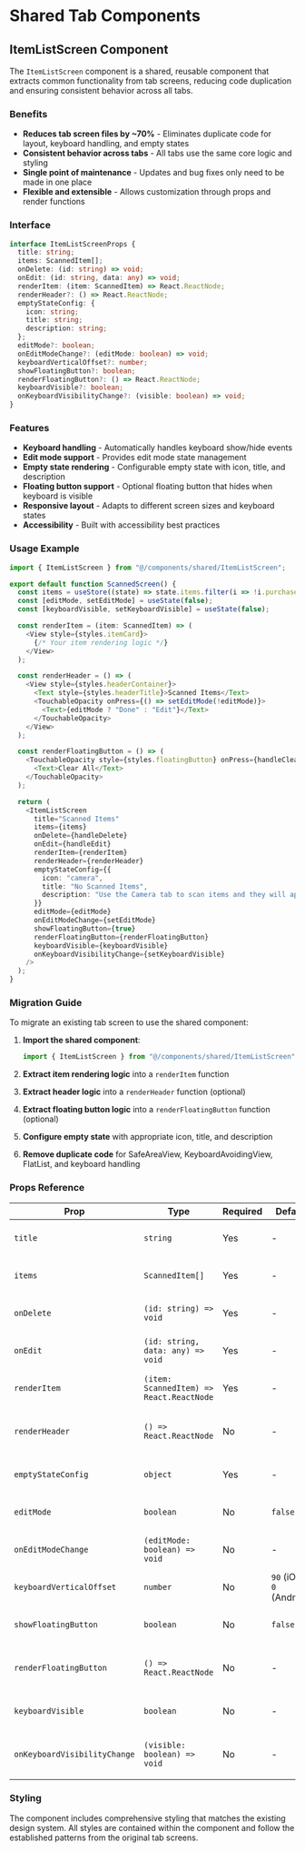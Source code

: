 # Shared Tab Components

## ItemListScreen Component

The `ItemListScreen` component is a shared, reusable component that extracts common functionality from tab screens, reducing code duplication and ensuring consistent behavior across all tabs.

### Benefits

- **Reduces tab screen files by ~70%** - Eliminates duplicate code for layout, keyboard handling, and empty states
- **Consistent behavior across tabs** - All tabs use the same core logic and styling
- **Single point of maintenance** - Updates and bug fixes only need to be made in one place
- **Flexible and extensible** - Allows customization through props and render functions

### Interface

```typescript
interface ItemListScreenProps {
  title: string;
  items: ScannedItem[];
  onDelete: (id: string) => void;
  onEdit: (id: string, data: any) => void;
  renderItem: (item: ScannedItem) => React.ReactNode;
  renderHeader?: () => React.ReactNode;
  emptyStateConfig: {
    icon: string;
    title: string;
    description: string;
  };
  editMode?: boolean;
  onEditModeChange?: (editMode: boolean) => void;
  keyboardVerticalOffset?: number;
  showFloatingButton?: boolean;
  renderFloatingButton?: () => React.ReactNode;
  keyboardVisible?: boolean;
  onKeyboardVisibilityChange?: (visible: boolean) => void;
}
```

### Features

- **Keyboard handling** - Automatically handles keyboard show/hide events
- **Edit mode support** - Provides edit mode state management
- **Empty state rendering** - Configurable empty state with icon, title, and description
- **Floating button support** - Optional floating button that hides when keyboard is visible
- **Responsive layout** - Adapts to different screen sizes and keyboard states
- **Accessibility** - Built with accessibility best practices

### Usage Example

```typescript
import { ItemListScreen } from "@/components/shared/ItemListScreen";

export default function ScannedScreen() {
  const items = useStore((state) => state.items.filter(i => !i.purchased && !i.sold));
  const [editMode, setEditMode] = useState(false);
  const [keyboardVisible, setKeyboardVisible] = useState(false);

  const renderItem = (item: ScannedItem) => (
    <View style={styles.itemCard}>
      {/* Your item rendering logic */}
    </View>
  );

  const renderHeader = () => (
    <View style={styles.headerContainer}>
      <Text style={styles.headerTitle}>Scanned Items</Text>
      <TouchableOpacity onPress={() => setEditMode(!editMode)}>
        <Text>{editMode ? "Done" : "Edit"}</Text>
      </TouchableOpacity>
    </View>
  );

  const renderFloatingButton = () => (
    <TouchableOpacity style={styles.floatingButton} onPress={handleClearAll}>
      <Text>Clear All</Text>
    </TouchableOpacity>
  );

  return (
    <ItemListScreen
      title="Scanned Items"
      items={items}
      onDelete={handleDelete}
      onEdit={handleEdit}
      renderItem={renderItem}
      renderHeader={renderHeader}
      emptyStateConfig={{
        icon: "camera",
        title: "No Scanned Items",
        description: "Use the Camera tab to scan items and they will appear here"
      }}
      editMode={editMode}
      onEditModeChange={setEditMode}
      showFloatingButton={true}
      renderFloatingButton={renderFloatingButton}
      keyboardVisible={keyboardVisible}
      onKeyboardVisibilityChange={setKeyboardVisible}
    />
  );
}
```

### Migration Guide

To migrate an existing tab screen to use the shared component:

1. **Import the shared component**:
   ```typescript
   import { ItemListScreen } from "@/components/shared/ItemListScreen";
   ```

2. **Extract item rendering logic** into a `renderItem` function
3. **Extract header logic** into a `renderHeader` function (optional)
4. **Extract floating button logic** into a `renderFloatingButton` function (optional)
5. **Configure empty state** with appropriate icon, title, and description
6. **Remove duplicate code** for SafeAreaView, KeyboardAvoidingView, FlatList, and keyboard handling

### Props Reference

| Prop | Type | Required | Default | Description |
|------|------|----------|---------|-------------|
| `title` | `string` | Yes | - | Screen title for accessibility |
| `items` | `ScannedItem[]` | Yes | - | Array of items to display |
| `onDelete` | `(id: string) => void` | Yes | - | Function to handle item deletion |
| `onEdit` | `(id: string, data: any) => void` | Yes | - | Function to handle item editing |
| `renderItem` | `(item: ScannedItem) => React.ReactNode` | Yes | - | Function to render each item |
| `renderHeader` | `() => React.ReactNode` | No | - | Function to render header section |
| `emptyStateConfig` | `object` | Yes | - | Configuration for empty state display |
| `editMode` | `boolean` | No | `false` | Whether edit mode is active |
| `onEditModeChange` | `(editMode: boolean) => void` | No | - | Callback for edit mode changes |
| `keyboardVerticalOffset` | `number` | No | `90` (iOS), `0` (Android) | Keyboard avoidance offset |
| `showFloatingButton` | `boolean` | No | `false` | Whether to show floating button |
| `renderFloatingButton` | `() => React.ReactNode` | No | - | Function to render floating button |
| `keyboardVisible` | `boolean` | No | - | External keyboard visibility state |
| `onKeyboardVisibilityChange` | `(visible: boolean) => void` | No | - | Callback for keyboard visibility changes |

### Styling

The component includes comprehensive styling that matches the existing design system. All styles are contained within the component and follow the established patterns from the original tab screens.